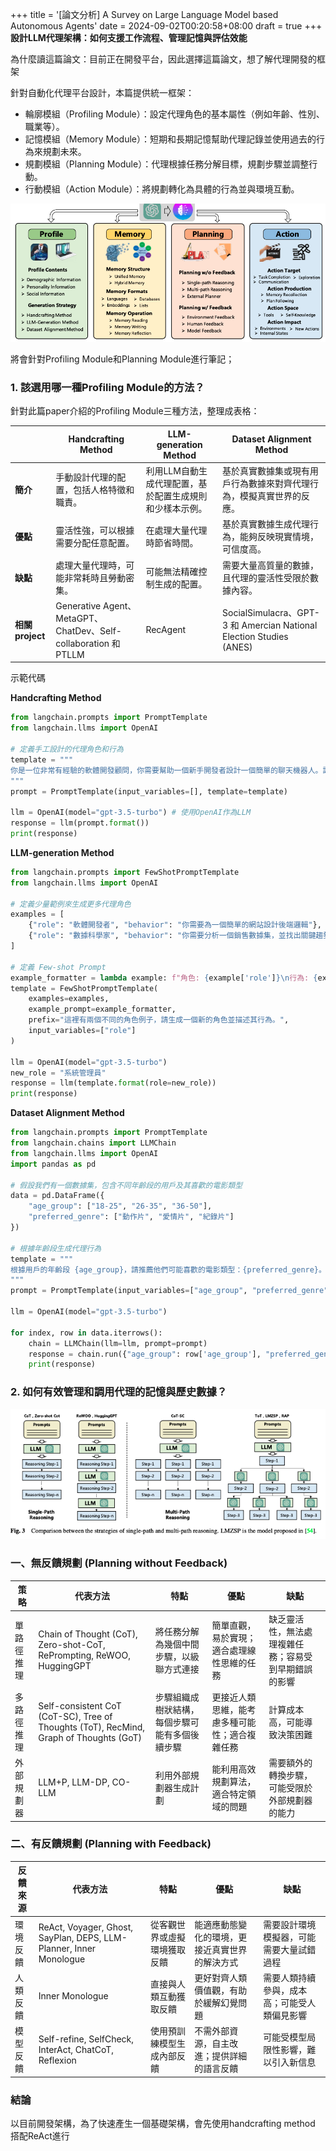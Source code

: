 +++
title = '[論文分析] A Survey on Large Language Model based Autonomous Agents'
date = 2024-09-02T00:20:58+08:00
draft = true
+++
**設計LLM代理架構：如何支援工作流程、管理記憶與評估效能**

為什麼讀這篇論文：目前正在開發平台，因此選擇這篇論文，想了解代理開發的框架


針對自動化代理平台設計，本篇提供統一框架：
 - 輪廓模組（Profiling Module）：設定代理角色的基本屬性（例如年齡、性別、職業等）。
 - 記憶模組（Memory Module）：短期和長期記憶幫助代理記錄並使用過去的行為來規劃未來。
 - 規劃模組（Planning Module）：代理根據任務分解目標，規劃步驟並調整行動。
 - 行動模組（Action Module）：將規劃轉化為具體的行為並與環境互動。

 ![agent_architecture](./images/0902/agent_architecture.png)

將會針對Profiling Module和Planning Module進行筆記；

### 1. 該選用哪一種Profiling Module的方法？

針對此篇paper介紹的Profiling Module三種方法，整理成表格：

|       | Handcrafting Method | LLM-generation Method | Dataset Alignment Method |
|-------|---------------------|-----------------------|--------------------------|
| **簡介** | 手動設計代理的配置，包括人格特徵和職責。 | 利用LLM自動生成代理配置，基於配置生成規則和少樣本示例。 | 基於真實數據集或現有用戶行為數據來對齊代理行為，模擬真實世界的反應。 |
| **優點** | 靈活性強，可以根據需要分配任意配置。 | 在處理大量代理時節省時間。 | 基於真實數據生成代理行為，能夠反映現實情境，可信度高。 |
| **缺點** | 處理大量代理時，可能非常耗時且勞動密集。 | 可能無法精確控制生成的配置。 | 需要大量高質量的數據，且代理的靈活性受限於數據內容。 |
| **相關project** | Generative Agent、MetaGPT、ChatDev、Self-collaboration 和 PTLLM | RecAgent | SocialSimulacra、GPT-3 和 Amercian National Election Studies (ANES) |

示範代碼

**Handcrafting Method**
```python
from langchain.prompts import PromptTemplate
from langchain.llms import OpenAI

# 定義手工設計的代理角色和行為
template = """
你是一位非常有經驗的軟體開發顧問，你需要幫助一個新手開發者設計一個簡單的聊天機器人。請具體描述設計過程的步驟。
"""
prompt = PromptTemplate(input_variables=[], template=template)

llm = OpenAI(model="gpt-3.5-turbo") # 使用OpenAI作為LLM
response = llm(prompt.format())
print(response)
```

**LLM-generation Method**
```python
from langchain.prompts import FewShotPromptTemplate
from langchain.llms import OpenAI

# 定義少量範例來生成更多代理角色
examples = [
    {"role": "軟體開發者", "behavior": "你需要為一個簡單的網站設計後端邏輯"},
    {"role": "數據科學家", "behavior": "你需要分析一個銷售數據集，並找出關鍵趨勢"}
]

# 定義 Few-shot Prompt
example_formatter = lambda example: f"角色: {example['role']}\n行為: {example['behavior']}\n"
template = FewShotPromptTemplate(
    examples=examples,
    example_prompt=example_formatter,
    prefix="這裡有兩個不同的角色例子，請生成一個新的角色並描述其行為。",
    input_variables=["role"]
)

llm = OpenAI(model="gpt-3.5-turbo")
new_role = "系統管理員"
response = llm(template.format(role=new_role))
print(response)
```

**Dataset Alignment Method**
```python
from langchain.prompts import PromptTemplate
from langchain.chains import LLMChain
from langchain.llms import OpenAI
import pandas as pd

# 假設我們有一個數據集，包含不同年齡段的用戶及其喜歡的電影類型
data = pd.DataFrame({
    "age_group": ["18-25", "26-35", "36-50"],
    "preferred_genre": ["動作片", "愛情片", "紀錄片"]
})

# 根據年齡段生成代理行為
template = """
根據用戶的年齡段 {age_group}，請推薦他們可能喜歡的電影類型：{preferred_genre}。
"""
prompt = PromptTemplate(input_variables=["age_group", "preferred_genre"], template=template)

llm = OpenAI(model="gpt-3.5-turbo")

for index, row in data.iterrows():
    chain = LLMChain(llm=llm, prompt=prompt)
    response = chain.run({"age_group": row['age_group'], "preferred_genre": row['preferred_genre']})
    print(response)
```


### 2. 如何有效管理和調用代理的記憶與歷史數據？

 ![agent_architecture](./images/0902/planning.png)

### 一、無反饋規劃 (Planning without Feedback)

| 策略              | 代表方法                                           | 特點                                                    | 優點                                                    | 缺點                                                    |
|-------------------|---------------------------------------------------|-------------------------------------------------------|--------------------------------------------------------|--------------------------------------------------------|
| 單路徑推理        | Chain of Thought (CoT), Zero-shot-CoT, RePrompting, ReWOO, HuggingGPT | 將任務分解為幾個中間步驟，以級聯方式連接             | 簡單直觀，易於實現；適合處理線性思維的任務            | 缺乏靈活性，無法處理複雜任務；容易受到早期錯誤的影響 |
| 多路徑推理        | Self-consistent CoT (CoT-SC), Tree of Thoughts (ToT), RecMind, Graph of Thoughts (GoT) | 步驟組織成樹狀結構，每個步驟可能有多個後續步驟       | 更接近人類思維，能考慮多種可能性；適合複雜任務        | 計算成本高，可能導致決策困難                          |
| 外部規劃器        | LLM+P, LLM-DP, CO-LLM                             | 利用外部規劃器生成計劃                              | 能利用高效規劃算法，適合特定領域的問題               | 需要額外的轉換步驟，可能受限於外部規劃器的能力      |

### 二、有反饋規劃 (Planning with Feedback)

| 反饋來源          | 代表方法                                           | 特點                                                    | 優點                                                    | 缺點                                                    |
|-------------------|---------------------------------------------------|-------------------------------------------------------|--------------------------------------------------------|--------------------------------------------------------|
| 環境反饋          | ReAct, Voyager, Ghost, SayPlan, DEPS, LLM-Planner, Inner Monologue | 從客觀世界或虛擬環境獲取反饋                         | 能適應動態變化的環境，更接近真實世界的解決方式       | 需要設計環境模擬器，可能需要大量試錯過程             |
| 人類反饋          | Inner Monologue                                   | 直接與人類互動獲取反饋                               | 更好對齊人類價值觀，有助於緩解幻覺問題               | 需要人類持續參與，成本高；可能受人類偏見影響        |
| 模型反饋          | Self-refine, SelfCheck, InterAct, ChatCoT, Reflexion | 使用預訓練模型生成內部反饋                           | 不需外部資源，自主改進；提供詳細的語言反饋           | 可能受模型局限性影響，難以引入新信息                  |

### 結論
以目前開發架構，為了快速產生一個基礎架構，會先使用handcrafting method 搭配ReAct進行